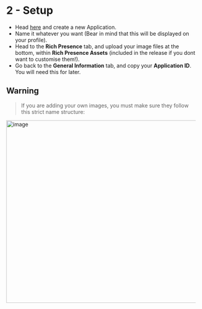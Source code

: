 # 2 - Setup

- Head [here](https://discord.com/developers/applications) and create a new Application.
- Name it whatever you want (Bear in mind that this will be displayed on your profile).
- Head to the **Rich Presence** tab, and upload your image files at the bottom, within **Rich Presence Assets** (included in the release if you dont want to customise them!).
- Go back to the **General Information** tab, and copy your **Application ID**. You will need this for later.

## Warning
> If you are adding your own images, you must make sure they follow this strict name structure:
<img width="1476" height="485" alt="image" src="https://github.com/user-attachments/assets/d1280db1-2a56-468c-86f5-c3f4857e3df8" />
